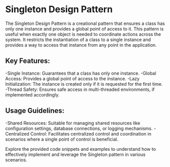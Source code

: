 # Singleton Design Pattern

The Singleton Design Pattern is a creational pattern that ensures a class has only one instance and provides a global point of access to it. This pattern is useful when exactly one object is needed to coordinate actions across the system. It restricts the instantiation of a class to a single instance and provides a way to access that instance from any point in the application.


## Key Features:

-Single Instance: Guarantees that a class has only one instance.
-Global Access: Provides a global point of access to the instance.
-Lazy Initialization: The instance is created only if it is requested for the first time.
-Thread Safety: Ensures safe access in multi-threaded environments, if implemented accordingly.


## Usage Guidelines:

-Shared Resources: Suitable for managing shared resources like configuration settings, database connections, or logging mechanisms.
-Centralized Control: Facilitates centralized control and coordination in scenarios where a single point of control is beneficial.


Explore the provided code snippets and examples to understand how to effectively implement and leverage the Singleton pattern in various scenarios.